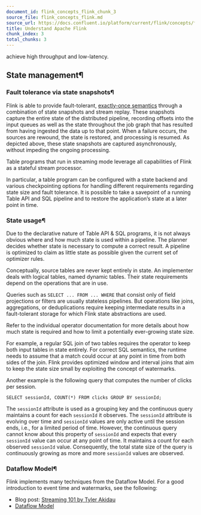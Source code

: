 ```yaml
---
document_id: flink_concepts_flink_chunk_3
source_file: flink_concepts_flink.md
source_url: https://docs.confluent.io/platform/current/flink/concepts/flink.html
title: Understand Apache Flink
chunk_index: 3
total_chunks: 3
---
```


achieve high throughput and low-latency.

## State management¶

### Fault tolerance via state snapshots¶

Flink is able to provide fault-tolerant, [exactly-once semantics](../../_glossary.html#term-exactly-once-semantics) through a combination of state snapshots and stream replay. These snapshots capture the entire state of the distributed pipeline, recording offsets into the input queues as well as the state throughout the job graph that has resulted from having ingested the data up to that point. When a failure occurs, the sources are rewound, the state is restored, and processing is resumed. As depicted above, these state snapshots are captured asynchronously, without impeding the ongoing processing.

Table programs that run in streaming mode leverage all capabilities of Flink as a stateful stream processor.

In particular, a table program can be configured with a state backend and various checkpointing options for handling different requirements regarding state size and fault tolerance. It is possible to take a savepoint of a running Table API and SQL pipeline and to restore the application’s state at a later point in time.

### State usage¶

Due to the declarative nature of Table API & SQL programs, it is not always obvious where and how much state is used within a pipeline. The planner decides whether state is necessary to compute a correct result. A pipeline is optimized to claim as little state as possible given the current set of optimizer rules.

Conceptually, source tables are never kept entirely in state. An implementer deals with logical tables, named dynamic tables. Their state requirements depend on the operations that are in use.

Queries such as `SELECT ... FROM ... WHERE` that consist only of field projections or filters are usually stateless pipelines. But operations like joins, aggregations, or deduplications require keeping intermediate results in a fault-tolerant storage for which Flink state abstractions are used.

Refer to the individual operator documentation for more details about how much state is required and how to limit a potentially ever-growing state size.

For example, a regular SQL join of two tables requires the operator to keep both input tables in state entirely. For correct SQL semantics, the runtime needs to assume that a match could occur at any point in time from both sides of the join. Flink provides optimized window and interval joins that aim to keep the state size small by exploiting the concept of watermarks.

Another example is the following query that computes the number of clicks per session.

    SELECT sessionId, COUNT(*) FROM clicks GROUP BY sessionId;

The `sessionId` attribute is used as a grouping key and the continuous query maintains a count for each `sessionId` it observes. The `sessionId` attribute is evolving over time and `sessionId` values are only active until the session ends, i.e., for a limited period of time. However, the continuous query cannot know about this property of `sessionId` and expects that every `sessionId` value can occur at any point of time. It maintains a count for each observed `sessionId` value. Consequently, the total state size of the query is continuously growing as more and more `sessionId` values are observed.

### Dataflow Model¶

Flink implements many techniques from the Dataflow Model. For a good introduction to event time and watermarks, see the following:

  * Blog post: [Streaming 101 by Tyler Akidau](https://www.oreilly.com/ideas/the-world-beyond-batch-streaming-101)
  * [Dataflow Model](https://research.google.com/pubs/archive/43864.pdf)

